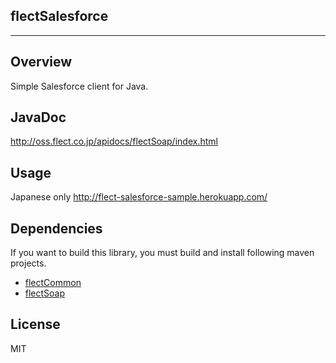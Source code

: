 flectSalesforce
-----------------
-----------------

Overview
--------
Simple Salesforce client for Java.

JavaDoc
-------
http://oss.flect.co.jp/apidocs/flectSoap/index.html

Usage
-----
Japanese only
http://flect-salesforce-sample.herokuapp.com/

Dependencies
------------
If you want to build this library, you must build and install following maven projects.

- [flectCommon](https://github.com/shunjikonishi/flectCommon)
- [flectSoap](https://github.com/shunjikonishi/flectSoap)

License
-------
MIT
